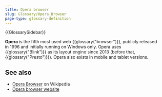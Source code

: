 ```yaml
---
title: Opera browser
slug: Glossary/Opera_Browser
page-type: glossary-definition
---
```


{{GlossarySidebar}}

**Opera** is the fifth most used web {{glossary("browser")}}, publicly released in 1996 and initially running on Windows only. Opera uses {{glossary("Blink")}} as its layout engine since 2013 (before that, {{glossary("Presto")}}). Opera also exists in mobile and tablet versions.

## See also

- [Opera Browser](https://en.wikipedia.org/wiki/Opera_Browser) on Wikipedia
- [Opera browser website](https://www.opera.com/)
